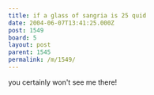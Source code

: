 ```yaml
---
title: if a glass of sangria is 25 quid
date: 2004-06-07T13:41:25.000Z
post: 1549
board: 5
layout: post
parent: 1545
permalink: /m/1549/
---
```

you certainly won't see me there!
